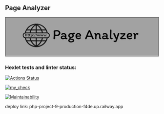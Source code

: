 ## Page Analyzer

![site logo](/assets/img/logo.png "Page Analyzer")
### Hexlet tests and linter status:
[![Actions Status](https://github.com/VladislavArutiunian/php-project-9/workflows/hexlet-check/badge.svg)](https://github.com/VladislavArutiunian/php-project-9/actions)

[![my_check](https://github.com/VladislavArutiunian/php-project-9/actions/workflows/own-check.yml/badge.svg)](https://github.com/VladislavArutiunian/php-project-9/actions/workflows/own-check.yml)

[![Maintainability](https://api.codeclimate.com/v1/badges/9da9abe50d3324fb0c72/maintainability)](https://codeclimate.com/github/VladislavArutiunian/php-project-9/maintainability)

deploy link: php-project-9-production-f4de.up.railway.app

